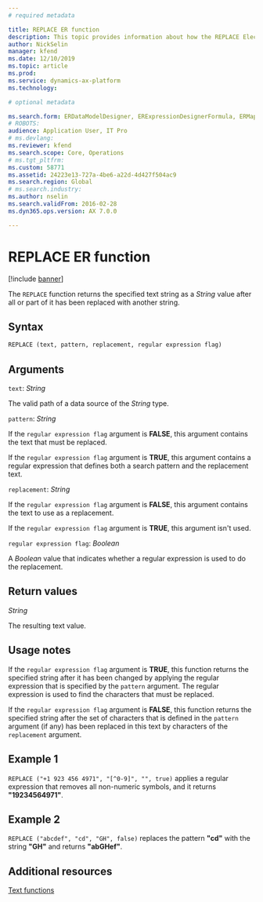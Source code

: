 ```yaml
---
# required metadata

title: REPLACE ER function
description: This topic provides information about how the REPLACE Electronic reporting (ER) function is used.
author: NickSelin
manager: kfend
ms.date: 12/10/2019
ms.topic: article
ms.prod: 
ms.service: dynamics-ax-platform
ms.technology: 

# optional metadata

ms.search.form: ERDataModelDesigner, ERExpressionDesignerFormula, ERMappedFormatDesigner, ERModelMappingDesigner
# ROBOTS: 
audience: Application User, IT Pro
# ms.devlang: 
ms.reviewer: kfend
ms.search.scope: Core, Operations
# ms.tgt_pltfrm: 
ms.custom: 58771
ms.assetid: 24223e13-727a-4be6-a22d-4d427f504ac9
ms.search.region: Global
# ms.search.industry: 
ms.author: nselin
ms.search.validFrom: 2016-02-28
ms.dyn365.ops.version: AX 7.0.0

---
```


# <a name="REPLACE">REPLACE ER function</a>

[!include [banner](../includes/banner.md)]

The `REPLACE` function returns the specified text string as a *String* value after all or part of it has been replaced with another string.

## Syntax

```vb
REPLACE (text, pattern, replacement, regular expression flag)
```

## Arguments

`text`: *String*

The valid path of a data source of the *String* type.

`pattern`: *String*

If the `regular expression flag` argument is **FALSE**, this argument contains the text that must be replaced.

If the `regular expression flag` argument is **TRUE**, this argument contains a regular expression that defines both a search pattern and the replacement text.

`replacement`: *String*

If the `regular expression flag` argument is **FALSE**, this argument contains the text to use as a replacement.

If the `regular expression flag` argument is **TRUE**, this argument isn't used.

`regular expression flag`: *Boolean*

A *Boolean* value that indicates whether a regular expression is used to do the replacement.

## Return values

*String*

The resulting text value.

## Usage notes

If the `regular expression flag` argument is **TRUE**, this function returns the specified string after it has been changed by applying the regular expression that is specified by the `pattern` argument. The regular expression is used to find the characters that must be replaced.

If the `regular expression flag` argument is **FALSE**, this function returns the specified string after the set of characters that is defined in the `pattern` argument (if any) has been replaced in this text by characters of the `replacement` argument. 

## Example 1

`REPLACE ("+1 923 456 4971", "[^0-9]", "", true)` applies a regular expression that removes all non-numeric symbols, and it returns **"19234564971"**. 

## Example 2

`REPLACE ("abcdef", "cd", "GH", false)` replaces the pattern **"cd"** with the string **"GH"** and returns **"abGHef"**.

## Additional resources

[Text functions](er-functions-category-text.md)

